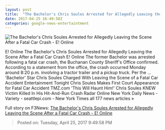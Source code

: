 ```yaml
---
layout: post
title:  "The Bachelor's Chris Soules Arrested for Allegedly Leaving the Scene After a Fatal Car Crash - E! Online"
date: 2017-04-25 16:49:58Z
categories: google-news-entertaintment
---
```


![The Bachelor's Chris Soules Arrested for Allegedly Leaving the Scene After a Fatal Car Crash - E! Online](http://akns-images.eonline.com/eol_images/Entire_Site/2017325/rs_600x600-170425074147-600.ChrisSoules.jpg?downsize=450:*&crop=450:350;left,top)

E! Online The Bachelor's Chris Soules Arrested for Allegedly Leaving the Scene After a Fatal Car Crash E! Online The former Bachelor was arrested following a fatal car crash, the Buchanan County Sheriff's Office confirmed. According to a statement from the office, the crash occurred Monday around 8:20 p.m. involving a tractor trailer and a pickup truck. Per the ... 'Bachelor' Star Chris Soules Charged With Leaving the Scene of a Fatal Car Accident Entertainment Tonight Chris Soules Makes First Court Appearance for Fatal Car Accident TMZ.com 'This Will Haunt Him!' Chris Soules KNEW Victim Killed In His Hit-And-Run Crash Radar Online New York Daily News - Variety - seattlepi.com - New York Times all 177 news articles »


Full story on F3News: [The Bachelor's Chris Soules Arrested for Allegedly Leaving the Scene After a Fatal Car Crash - E! Online](http://www.f3nws.com/n/jyqFZE)

> Posted on: Tuesday, April 25, 2017 9:49:58 PM
